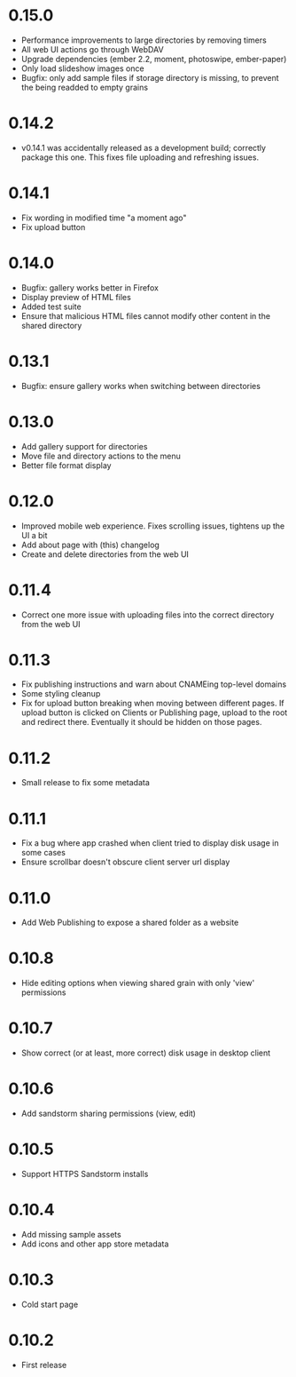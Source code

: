 # 0.15.0
* Performance improvements to large directories by removing timers
* All web UI actions go through WebDAV
* Upgrade dependencies (ember 2.2, moment, photoswipe, ember-paper)
* Only load slideshow images once
* Bugfix: only add sample files if storage directory is missing, to prevent the being readded to empty grains

# 0.14.2
* v0.14.1 was accidentally released as a development build; correctly package this one. This fixes file uploading and refreshing issues.

# 0.14.1
* Fix wording in modified time "a moment ago"
* Fix upload button

# 0.14.0
* Bugfix: gallery works better in Firefox
* Display preview of HTML files
* Added test suite
* Ensure that malicious HTML files cannot modify other content in the shared directory

# 0.13.1
* Bugfix: ensure gallery works when switching between directories

# 0.13.0
* Add gallery support for directories
* Move file and directory actions to the menu
* Better file format display

# 0.12.0
* Improved mobile web experience. Fixes scrolling issues, tightens up the UI a bit
* Add about page with (this) changelog
* Create and delete directories from the web UI

# 0.11.4
* Correct one more issue with uploading files into the correct directory from the web UI

# 0.11.3
* Fix publishing instructions and warn about CNAMEing top-level domains
* Some styling cleanup
* Fix for upload button breaking when moving between different pages. If upload button is clicked on Clients or Publishing page, upload to the root and redirect there. Eventually it should be hidden on those pages.

# 0.11.2
* Small release to fix some metadata

# 0.11.1
* Fix a bug where app crashed when client tried to display disk usage in some cases
* Ensure scrollbar doesn't obscure client server url display

# 0.11.0
* Add Web Publishing to expose a shared folder as a website

# 0.10.8
* Hide editing options when viewing shared grain with only 'view' permissions

# 0.10.7
* Show correct (or at least, more correct) disk usage in desktop client

# 0.10.6
* Add sandstorm sharing permissions (view, edit)

# 0.10.5
* Support HTTPS Sandstorm installs

# 0.10.4
* Add missing sample assets
* Add icons and other app store metadata

# 0.10.3
* Cold start page

# 0.10.2
* First release
